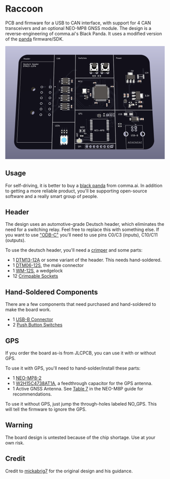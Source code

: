 # Raccoon
PCB and firmware for a USB to CAN interface, with support for 4 CAN transceivers and an optional NEO-MP8 GNSS module. The design is a reverse-engineering of comma.ai's Black Panda. It uses a modified version of the [panda](https://github.com/commaai/panda) firmware/SDK.

![board](https://raw.githubusercontent.com/barbinbrad/raccoon/main/black-raccoon.png)

## Usage
For self-driving, it is better to buy a [black panda](https://comma.ai/shop/products/panda) from comma.ai. In addition to getting a more reliable product, you'll be supporting open-source software and a really smart group of people.

## Header

The design uses an automotive-grade Deutsch header, which eliminates the need for a switching relay. Feel free to replace this with something else. If you want to use ["ODB-C"](https://github.com/commaai/neo/blob/master/car_harness/OBD-C.sch.pdf) you'll need to use pins C0/C3 (inputs), C10/C11 (outputs). 

To use the deutsch header, you'll need a [crimper](https://www.buydeutsch.com/collections/crimpers/products/18890) and some parts:

- 1 [DTM13-12A](https://www.alliedelec.com/product/te-connectivity/dtm13-12pa/70979342/) or some variant of the header. This needs hand-soldered.
- 1 [DTM06-12S](https://www.buydeutsch.com/collections/dtm-series/products/dtm06-12sa), the male connector
- 1 [WM-12S](https://www.buydeutsch.com/collections/dtm-series/products/wm-12s), a wedgelock
- 12 [Crimpable Sockets](https://www.buydeutsch.com/products/0462-201-20141)

## Hand-Soldered Components
There are a few components that need purchased and hand-soldered to make the board work.
- 1 [USB-B Connector](https://www.digikey.com/en/products/detail/molex,-llc/0670688000/773801)
- 2 [Push Button Switches](https://www.mouser.com/ProductDetail/Grayhill/95C06C3RAT)

## GPS
If you order the board as-is from JLCPCB, you can use it with or without GPS. 

To use it with GPS, you'll need to hand-solder/install these parts:

- 1 [NEO-MP8-2](https://www.digikey.com/en/products/detail/u-blox/NEO-M8P-2/6150645)
- 1 [W2H15C4738AT1A](https://www.digikey.com/en/products/detail/avx-corporation/W2H15C4738AT1A/2004490), a feedthrough capacitor for the GPS antenna. 
- 1 Active GNSS Antenna. See [Table 7](https://www.u-blox.com/sites/default/files/NEO-8Q-NEO-M8-FW3_HIM_UBX-15029985.pdf) in the NEO-M8P guide for recommendations. 

To use it without GPS, just jump the through-holes labeled NO_GPS. This will tell the firmware to ignore the GPS.

## Warning
The board design is untested because of the chip shortage. Use at your own risk.

## Credit
Credit to [mickabrig7](https://github.com/mickabrig7/raccoon) for the original design and his guidance.
